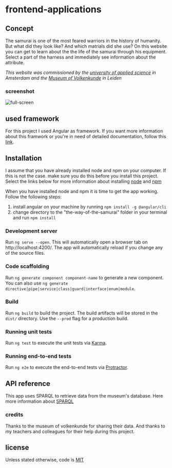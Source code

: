 # frontend-applications
## Concept

The samurai is one of the most feared warriors in the history of humanity. But what did they look like? And which matrials did she use? On this website you can get to learn about the the life of the samurai through his equipment. Select a part of the harness and immediately see information about the attribute.

_This website was commissioned by the [university of applied science](https://www.hva.nl/) in Amsterdam and the [Museum of Volkenkunde](https://www.volkenkunde.nl/nl/plan-je-bezoek-in-museum-volkenkunde/openingstijden-en-prijzen) in Leiden_

### screenshot

![full-screen](https://user-images.githubusercontent.com/45428822/67942199-9ce05a00-fbd7-11e9-88c5-3928243a41aa.png)

## used framework

For this project I used Angular as framework. If you want more information about this framwork or you're in need of detailed documentation, follow this [link](https://angular.io/docs).

## Installation

I assume that you have already installed node and npm on your computer. If this is not the case. make sure you do this before you install this project. Select the links below for more information about installing [node](https://nodejs.org/en/) and [npm](https://www.npmjs.com/)

When you have installed node and npm it is time to get the app working. Follow the following steps:

1. install angular on your machine by running `npm install -g @angular/cli`
2. change directory to the "the-way-of-the-samurai" folder in your terminal and run `npm install`

### Development server

Run `ng serve --open`. This will automatically open a browser tab on http://localhost:4200/. The app will automatically reload if you change any of the source files.

### Code scaffolding

Run `ng generate component component-name` to generate a new component. You can also use `ng generate directive|pipe|service|class|guard|interface|enum|module`.

### Build

Run `ng build` to build the project. The build artifacts will be stored in the `dist/` directory. Use the `--prod` flag for a production build.

### Running unit tests

Run `ng test` to execute the unit tests via [Karma](https://karma-runner.github.io/latest/index.html).

### Running end-to-end tests

Run `ng e2e` to execute the end-to-end tests via [Protractor](http://www.protractortest.org/#/).

## API reference

This app uses SPARQL to retrieve data from the museum's database. Here more information about [SPARQL](https://nl.wikipedia.org/wiki/SPARQL)

### credits

Thanks to the museum of volkenkunde for sharing their data. And thanks to my teachers and colleagues for their help during this project.

## license

Unless stated otherwise, code is [MIT](https://github.com/MarcKunst/frontend-applications/blob/master/LICENSE)
